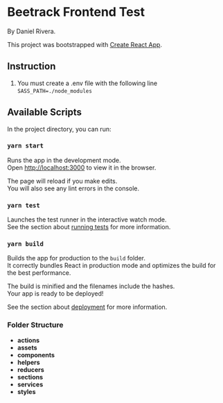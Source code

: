 # Beetrack Frontend Test 

By Daniel Rivera.

This project was bootstrapped with [Create React App](https://github.com/facebook/create-react-app).

## Instruction

1. You must create a .env file with the following line `SASS_PATH=./node_modules` 

## Available Scripts

In the project directory, you can run:

### `yarn start`

Runs the app in the development mode.<br />
Open [http://localhost:3000](http://localhost:3000) to view it in the browser.

The page will reload if you make edits.<br />
You will also see any lint errors in the console.

### `yarn test`

Launches the test runner in the interactive watch mode.<br />
See the section about [running tests](https://facebook.github.io/create-react-app/docs/running-tests) for more information.

### `yarn build`

Builds the app for production to the `build` folder.<br />
It correctly bundles React in production mode and optimizes the build for the best performance.

The build is minified and the filenames include the hashes.<br />
Your app is ready to be deployed!

See the section about [deployment](https://facebook.github.io/create-react-app/docs/deployment) for more information.

### Folder Structure

* **actions**
* **assets**
* **components**
* **helpers**
* **reducers**
* **sections**
* **services**
* **styles** 